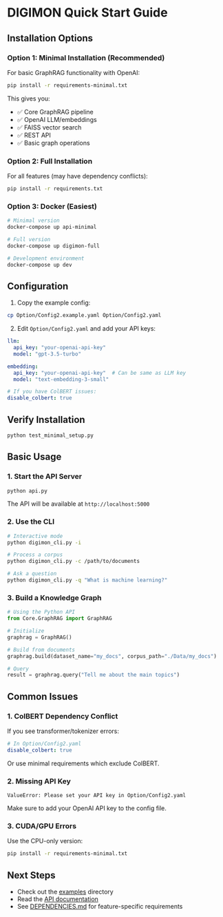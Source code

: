 # DIGIMON Quick Start Guide

## Installation Options

### Option 1: Minimal Installation (Recommended)

For basic GraphRAG functionality with OpenAI:

```bash
pip install -r requirements-minimal.txt
```

This gives you:
- ✅ Core GraphRAG pipeline
- ✅ OpenAI LLM/embeddings
- ✅ FAISS vector search
- ✅ REST API
- ✅ Basic graph operations

### Option 2: Full Installation

For all features (may have dependency conflicts):

```bash
pip install -r requirements.txt
```

### Option 3: Docker (Easiest)

```bash
# Minimal version
docker-compose up api-minimal

# Full version
docker-compose up digimon-full

# Development environment
docker-compose up dev
```

## Configuration

1. Copy the example config:
```bash
cp Option/Config2.example.yaml Option/Config2.yaml
```

2. Edit `Option/Config2.yaml` and add your API keys:
```yaml
llm:
  api_key: "your-openai-api-key"
  model: "gpt-3.5-turbo"

embedding:
  api_key: "your-openai-api-key"  # Can be same as LLM key
  model: "text-embedding-3-small"

# If you have ColBERT issues:
disable_colbert: true
```

## Verify Installation

```bash
python test_minimal_setup.py
```

## Basic Usage

### 1. Start the API Server

```bash
python api.py
```

The API will be available at `http://localhost:5000`

### 2. Use the CLI

```bash
# Interactive mode
python digimon_cli.py -i

# Process a corpus
python digimon_cli.py -c /path/to/documents

# Ask a question
python digimon_cli.py -q "What is machine learning?"
```

### 3. Build a Knowledge Graph

```python
# Using the Python API
from Core.GraphRAG import GraphRAG

# Initialize
graphrag = GraphRAG()

# Build from documents
graphrag.build(dataset_name="my_docs", corpus_path="./Data/my_docs")

# Query
result = graphrag.query("Tell me about the main topics")
```

## Common Issues

### 1. ColBERT Dependency Conflict

If you see transformer/tokenizer errors:

```yaml
# In Option/Config2.yaml
disable_colbert: true
```

Or use minimal requirements which exclude ColBERT.

### 2. Missing API Key

```
ValueError: Please set your API key in Option/Config2.yaml
```

Make sure to add your OpenAI API key to the config file.

### 3. CUDA/GPU Errors

Use the CPU-only version:
```bash
pip install -r requirements-minimal.txt
```

## Next Steps

- Check out the [examples](./examples/) directory
- Read the [API documentation](./docs/API_REFERENCE.md)
- See [DEPENDENCIES.md](./DEPENDENCIES.md) for feature-specific requirements